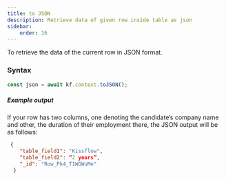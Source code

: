```yaml
---
title: to JSON
description: Retrieve data of given row inside table as json
sidebar:
    order: 16
---
```


To retrieve the data of the current row in JSON format.

### Syntax

```js
const json = await kf.context.toJSON();
```

##### Example output

If your row has two columns, one denoting the candidate’s company name and other, the duration of their employment there, the JSON output will be as follows:

```json
 {
    "table_field1": "Kissflow",
    "table_field2": “2 years”,
    "_id": "Row_Pk4_T1WGWuMe"
  }
```
